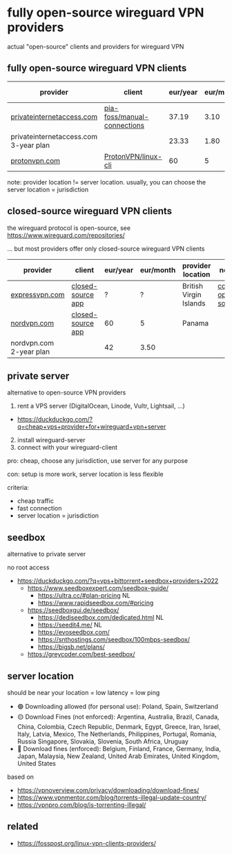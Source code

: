 # fully open-source wireguard VPN providers

actual "open-source" clients and providers for wireguard VPN

## fully open-source wireguard VPN clients

provider | client | eur/year | eur/month | provider location
--|--|--|--|--
[privateinternetaccess.com](https://www.privateinternetaccess.com/buy-vpn-online) | [pia-foss/manual-connections](https://github.com/pia-foss/manual-connections) | 37.19 | 3.10 | USA
privateinternetaccess.com 3-year plan | | 23.33 | 1.80 |
[protonvpn.com](https://protonvpn.com/pricing/) | [ProtonVPN/linux-cli](https://github.com/ProtonVPN/linux-cli) | 60 | 5 | Switzerland

note: provider location != server location. usually, you can choose the server location = jurisdiction

## closed-source wireguard VPN clients

the wireguard protocol is open-source, see https://www.wireguard.com/repositories/

... but most providers offer only closed-source wireguard VPN clients

provider | client | eur/year | eur/month | provider location | notes
--|--|--|--|--|--
[expressvpn.com](https://www.expressvpn.com/) | [closed-source app](https://www.expressvpn.com/vpn-software/vpn-linux) | ? | ? | British Virgin Islands | [core is open-source](https://github.com/expressvpn/lightway-core)
[nordvpn.com](https://nordvpn.com/pricing/deal-site/) | [closed-source app](https://nordvpn.com/download/linux/) | 60 | 5 | Panama
nordvpn.com 2-year plan | | 42 | 3.50 | |

## private server

alternative to open-source VPN providers

1. rent a VPS server (DigitalOcean, Linode, Vultr, Lightsail, ...)
  - https://duckduckgo.com/?q=cheap+vps+provider+for+wireguard+vpn+server
2. install wireguard-server
3. connect with your wireguard-client

pro: cheap, choose any jurisdiction, use server for any purpose

con: setup is more work, server location is less flexible

criteria:

- cheap traffic
- fast connection
- server location = jurisdiction

## seedbox

alternative to private server

no root access

- https://duckduckgo.com/?q=vps+bittorrent+seedbox+providers+2022
  - https://www.seedboxexpert.com/seedbox-guide/
    - https://ultra.cc/#plan-pricing NL
    - https://www.rapidseedbox.com/#pricing
  - https://seedboxgui.de/seedbox/
    - https://dediseedbox.com/dedicated.html NL
    - https://seedit4.me/ NL
    - https://evoseedbox.com/
    - https://snthostings.com/seedbox/100mbps-seedbox/
    - https://bigsb.net/plans/
  - https://greycoder.com/best-seedbox/

## server location

should be near your location = low latency = low ping

- 🟢 Downloading allowed (for personal use): Poland, Spain, Switzerland
- 🟡 Download Fines (not enforced): Argentina, Australia, Brazil, Canada, China, Colombia, Czech Republic, Denmark, Egypt, Greece, Iran, Israel, Italy, Latvia, Mexico, The Netherlands, Philippines, Portugal, Romania, Russia Singapore, Slovakia, Slovenia, South Africa, Uruguay
- 🔴 Download fines (enforced): Belgium, Finland, France, Germany, India, Japan, Malaysia, New Zealand, United Arab Emirates, United Kingdom, United States

based on

- https://vpnoverview.com/privacy/downloading/download-fines/
- https://www.vpnmentor.com/blog/torrents-illegal-update-country/
- https://vpnpro.com/blog/is-torrenting-illegal/

## related

- https://fosspost.org/linux-vpn-clients-providers/
